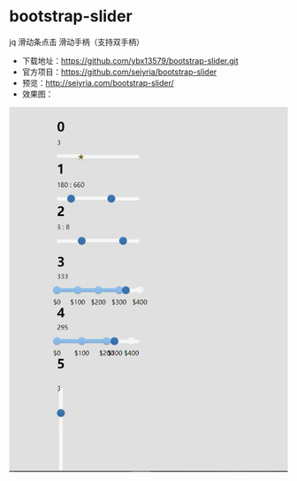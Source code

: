 # bootstrap-slider
jq 滑动条点击 滑动手柄（支持双手柄）


 - 下载地址：https://github.com/ybx13579/bootstrap-slider.git 
 - 官方项目：https://github.com/seiyria/bootstrap-slider 
 - 预览：http://seiyria.com/bootstrap-slider/
 - 效果图：
 <img src="show/1.png">
